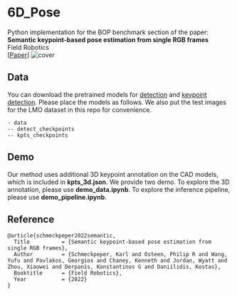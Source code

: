 # 6D_Pose
Python implementation for the BOP benchmark section of the paper: \
**Semantic keypoint-based pose estimation from single RGB frames**  
Field Robotics \
[[Paper](https://arxiv.org/abs/2204.05864)]
![cover](data/cover.png)

## Data
You can download the pretrained models for [detection](https://drive.google.com/drive/folders/1Jzg-9sU4nEGawTREsMFblmBEZouPMOjM?usp=sharing) and [keypoint detection](https://drive.google.com/drive/folders/1i9Y5lFm3jc2t8qtxoB-qQJEDLc0urZao?usp=sharing). Please place the models as follows. We also put the test images for the LMO dataset in this repo for convenience.
```
- data
-- detect_checkpoints
-- kpts_checkpoints
```

## Demo
Our method uses additional 3D keypoint annotation on the CAD models, which is included in **kpts_3d.json**. We provide two demo. To explore the 3D annotation, please use **demo_data.ipynb**. To explore the inference pipeline, please use **demo_pipeline.ipynb**. 


## Reference
	@article{schmeckpeper2022semantic,
	  Title          = {Semantic keypoint-based pose estimation from single RGB frames},
	  Author         = {Schmeckpeper, Karl and Osteen, Philip R and Wang, Yufu and Pavlakos, Georgios and Chaney, Kenneth and Jordan, Wyatt and Zhou, Xiaowei and Derpanis, Konstantinos G and Daniilidis, Kostas},
	  Booktitle      = {Field Robotics},
	  Year           = {2022}
	}
